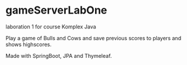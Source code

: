 # gameServerLabOne
laboration 1 for course Komplex Java

Play a game of Bulls and Cows and save previous scores to players and shows highscores.  

Made with SpringBoot, JPA and Thymeleaf.
